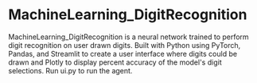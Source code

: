# MachineLearning_DigitRecognition
MachineLearning_DigitRecognition is a neural network trained to perform digit recognition on user drawn digits. Built with Python using PyTorch, Pandas, and Streamlit to create a user interface where digits could be drawn and Plotly to display percent accuracy of the model's digit selections. Run ui.py to run the agent.

